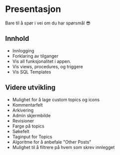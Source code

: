 # Presentasjon

Bare til å spør i vei om du har spørsmål 😎

## Innhold
- Innlogging
- Forklaring av tilganger
- Vis all funksjonalitet i appen.
- Vis views, procedures, og triggere
- Vis SQL Templates

## Videre utvikling
- Mulighet for å lage custom topics og icons
- Kommentarfelt
- Arkivering
- Admin skjermbilde
- Revisioner
- Farge på topics
- Søkefelt
- Taginput for Topics
- Algoritme for å anbefale "Other Posts"
- Mulighet til å filtrere på hvem som skrev innlegget
